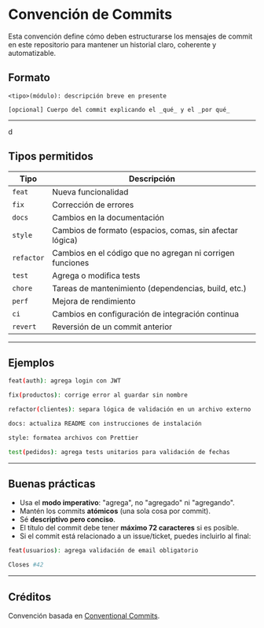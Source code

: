 # Convención de Commits

Esta convención define cómo deben estructurarse los mensajes de commit en este repositorio para mantener un historial claro, coherente y automatizable.

## Formato

```
<tipo>(módulo): descripción breve en presente

[opcional] Cuerpo del commit explicando el _qué_ y el _por qué_
```

---
d
## Tipos permitidos

| Tipo       | Descripción                                               |
|------------|-----------------------------------------------------------|
| `feat`     | Nueva funcionalidad                                       |
| `fix`      | Corrección de errores                                     |
| `docs`     | Cambios en la documentación                               |
| `style`    | Cambios de formato (espacios, comas, sin afectar lógica)  |
| `refactor` | Cambios en el código que no agregan ni corrigen funciones |
| `test`     | Agrega o modifica tests                                   |
| `chore`    | Tareas de mantenimiento (dependencias, build, etc.)       |
| `perf`     | Mejora de rendimiento                                     |
| `ci`       | Cambios en configuración de integración continua          |
| `revert`   | Reversión de un commit anterior                           |

---

## Ejemplos

```bash
feat(auth): agrega login con JWT

fix(productos): corrige error al guardar sin nombre

refactor(clientes): separa lógica de validación en un archivo externo

docs: actualiza README con instrucciones de instalación

style: formatea archivos con Prettier

test(pedidos): agrega tests unitarios para validación de fechas
```

---

## Buenas prácticas

- Usa el **modo imperativo**: "agrega", no "agregado" ni "agregando".
- Mantén los commits **atómicos** (una sola cosa por commit).
- Sé **descriptivo pero conciso**.
- El título del commit debe tener **máximo 72 caracteres** si es posible.
- Si el commit está relacionado a un issue/ticket, puedes incluirlo al final:

```bash
feat(usuarios): agrega validación de email obligatorio

Closes #42
```
---

## Créditos

Convención basada en [Conventional Commits](https://www.conventionalcommits.org).
